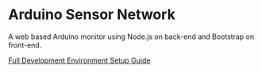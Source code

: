 # Arduino Sensor Network

A web based Arduino monitor using Node.js on back-end and Bootstrap on front-end.

[Full Development Environment Setup Guide](https://pengli-csm.gitbooks.io/arduino-sensor-network-setup-guide/)
